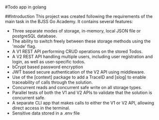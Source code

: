 #Todo app in golang

##Introduction
This project was created following the requirements of the main task in the BJSS Go Academy.
It contains several features:
* Three separate modes of storage, in-memory, local JSON file or postgreSQL database.
* The ability to switch freely between these storage methods using the 'mode' flag.
* A V1 REST API performing CRUD operations on the stored Todos.
* A V2 REST API handling multiple users, including user registration and login, as well as user-specific todos.
* bCrypt based password encryption
* JWT based secure authentication of the V2 API using middleware.
* Use of the [context] package to add a TraceID and [slog] to enable traceability of calls through the solution.
* Concurrent reads and concurrent safe write on all storage types.
* Parallel tests of both the V1 and V2 APIs to validate that the solution is concurrent safe.
* A separate CLI app that makes calls to either the V1 or V2 API, allowing direct access in the terminal.
* Sensitive data stored in a .env file